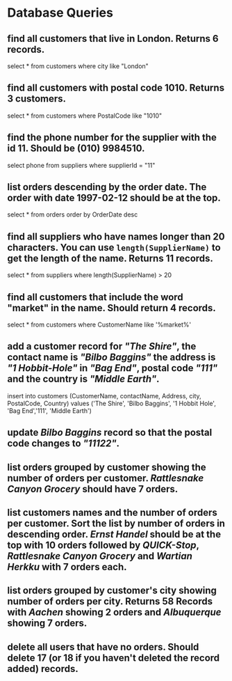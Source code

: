 # Database Queries

## find all customers that live in London. Returns 6 records.

select * from customers where city like "London"

## find all customers with postal code 1010. Returns 3 customers.

select * from customers where PostalCode like "1010"

## find the phone number for the supplier with the id 11. Should be (010) 9984510.

select phone from suppliers where supplierId = "11"

## list orders descending by the order date. The order with date 1997-02-12 should be at the top.

select * from orders order by OrderDate desc

## find all suppliers who have names longer than 20 characters. You can use `length(SupplierName)` to get the length of the name. Returns 11 records.

select * from suppliers where length(SupplierName) > 20

## find all customers that include the word "market" in the name. Should return 4 records.

select * from customers where CustomerName like '%market%'

## add a customer record for _"The Shire"_, the contact name is _"Bilbo Baggins"_ the address is _"1 Hobbit-Hole"_ in _"Bag End"_, postal code _"111"_ and the country is _"Middle Earth"_.

insert into customers (CustomerName, contactName, Address, city, PostalCode, Country) values ('The Shire', 'Bilbo Baggins', '1 Hobbit Hole', 'Bag End','111', 'Middle Earth')

## update _Bilbo Baggins_ record so that the postal code changes to _"11122"_.

## list orders grouped by customer showing the number of orders per customer. _Rattlesnake Canyon Grocery_ should have 7 orders.

## list customers names and the number of orders per customer. Sort the list by number of orders in descending order. _Ernst Handel_ should be at the top with 10 orders followed by _QUICK-Stop_, _Rattlesnake Canyon Grocery_ and _Wartian Herkku_ with 7 orders each.

## list orders grouped by customer's city showing number of orders per city. Returns 58 Records with _Aachen_ showing 2 orders and _Albuquerque_ showing 7 orders.

## delete all users that have no orders. Should delete 17 (or 18 if you haven't deleted the record added) records.
